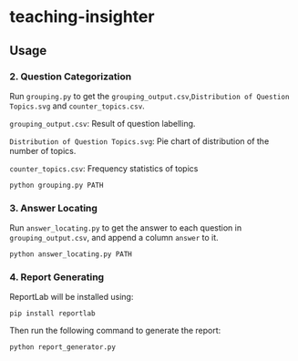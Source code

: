 # teaching-insighter

## Usage

### 2. Question Categorization

Run `grouping.py` to get the `grouping_output.csv`,`Distribution of Question Topics.svg` and `counter_topics.csv`.

`grouping_output.csv`: Result of question labelling.

`Distribution of Question Topics.svg`: Pie chart of distribution of the number of topics.

`counter_topics.csv`: Frequency statistics of topics

```
python grouping.py PATH
```
### 3. Answer Locating

Run `answer_locating.py` to get the answer to each question in `grouping_output.csv`, and append a column `answer` to it.

```
python answer_locating.py PATH
```

### 4. Report Generating

ReportLab will be installed using:

```
pip install reportlab
```

Then run the following command to generate the report:

```
python report_generator.py
```
